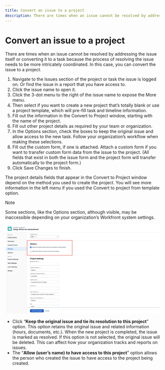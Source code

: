 ```yaml
---
title: Convert an issue to a project
description: There are times when an issue cannot be resolved by addressing the issue itself or converting it to a single task. In this case, you can convert the issue to a project. 
---
```

# Convert an issue to a project

There are times when an issue cannot be resolved by addressing the issue itself or converting it to a task because the process of resolving the issue needs to be more intricately coordinated. In this case, you can convert the issue to a project. 

1. Navigate to the Issues section of the project or task the issue is logged on. Or find the issue in a report that you have access to.
1. Click the issue name to open it.
1. Click the 3-dot menu to the right of the issue name to expose the More menu.
1. Then select if you want to create a new project that’s totally blank or use a project template, which will pre-fill task and timeline information.
1. Fill out the information in the Convert to Project window, starting with the name of the project.
1. Fill out other project details as required by your team or organization.
1. In the Options section, check the boxes to keep the original issue and allow access to the new task. Follow your organization’s workflow when making these selections.
1. Fill out the custom form, if one is attached. Attach a custom form if you want to transfer custom form data from the issue to the project. (All fields that exist in both the issue form and the project form will transfer automatically to the project form.)
1. Click Save Changes to finish.

The project details fields that appear in the Convert to Project window depend on the method you used to create the project. You will see more information in the left menu if you used the Convert to project from template option.  

>[!NOTE]
>
>Some sections, like the Options section, although visible, may be inaccessible depending on your organization’s Workfront system settings.

![An image of a project screen showing conversion options](assets/conversion-options.png)

* Click “**Keep the original issue and tie its resolution to this project**” option. This option retains the original issue and related information (hours, documents, etc.). When the new project is completed, the issue is marked as resolved. If this option is not selected, the original issue will be deleted. This can affect how your organization tracks and reports on issues.
* The “**Allow (user’s name) to have access to this project**” option allows the person who created the issue to have access to the project being created.
